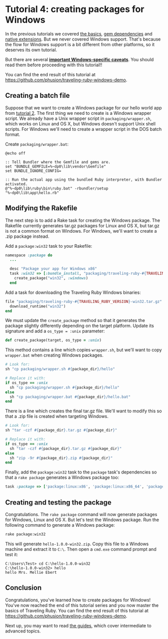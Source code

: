 # Tutorial 4: creating packages for Windows

In the previous tutorials we covered [the basics](TUTORIAL-1.md), [gem dependencies](TUTORIAL-2.md) and [native extensions](TUTORIAL-3.md). But we never covered Windows support. That's because the flow for Windows support is a bit different from other platforms, so it deserves its own tutorial.

But there are several [**important Windows-specific caveats**](README.md#caveats). You should read them before proceeding with this tutorial!!

You can find the end result of this tutorial at https://github.com/phusion/traveling-ruby-windows-demo.

## Creating a batch file

Suppose that we want to create a Windows package for our hello world app from [tutorial 2](TUTORIAL-2.md). The first thing we need to create is a Windows wrapper script. We already have a Unix wrapper script in `packaging/wrapper.sh`, which works on Linux and OS X, but Windows doesn't support Unix shell scripts. For Windows we'll need to create a wrapper script in the DOS batch format.

Create `packaging/wrapper.bat`:

```Batch
@echo off

:: Tell Bundler where the Gemfile and gems are.
set "BUNDLE_GEMFILE=%~dp0\lib\vendor\Gemfile"
set BUNDLE_IGNORE_CONFIG=

:: Run the actual app using the bundled Ruby interpreter, with Bundler activated.
@"%~dp0\lib\ruby\bin\ruby.bat" -rbundler/setup "%~dp0\lib\app\hello.rb"
```

## Modifying the Rakefile

The next step is to add a Rake task for creating the Windows package. The Rakefile currently generates tar.gz packages for Linux and OS X, but tar.gz is not a common format on Windows. For Windows, we'll want to create a .zip package instead.

Add a `package:win32` task to your Rakefile:

```Ruby
namespace :package do
  ...

  desc "Package your app for Windows x86"
  task :win32 => [:bundle_install, "packaging/traveling-ruby-#{TRAVELING_RUBY_VERSION}-win32.tar.gz"] do
    create_package("win32", :windows)
  end
```

Add a task for downloading the Traveling Ruby Windows binaries:

```Ruby
file "packaging/traveling-ruby-#{TRAVELING_RUBY_VERSION}-win32.tar.gz" do
  download_runtime("win32")
end
```

We must update the `create_package` method so that it generates the package slightly differently depending on the target platform. Update its signature and add a `os_type = :unix` parameter:

```Ruby
def create_package(target, os_type = :unix)
```

This method contains a line which copies `wrapper.sh`, but we'll want to copy `wrapper.bat` when creating Windows packages. 

```Ruby
# Look for:
sh "cp packaging/wrapper.sh #{package_dir}/hello"

# Replace it with:
if os_type == :unix
  sh "cp packaging/wrapper.sh #{package_dir}/hello"
else
  sh "cp packaging/wrapper.bat #{package_dir}/hello.bat"
end
```

There is a line which creates the final tar.gz file. We'll want to modify this so that a .zip file is created when targeting Windows.

```Ruby
# Look for:
sh "tar -czf #{package_dir}.tar.gz #{package_dir}"

# Replace it with:
if os_type == :unix
  sh "tar -czf #{package_dir}.tar.gz #{package_dir}"
else
  sh "zip -9r #{package_dir}.zip #{package_dir}"
end
```

Finally, add the `package:win32` task to the `package` task's dependencies so that a `rake package` generates a Windows package too:

```Ruby
task :package => ['package:linux:x86', 'package:linux:x86_64', 'package:osx', 'package:win32']
```

## Creating and testing the package

Congratulations. The `rake package` command will now generate packages for Windows, Linux and OS X. But let's test the Windows package. Run the following command to generate a Windows package:

```Bash
rake package:win32
```

This will generate `hello-1.0.0-win32.zip`. Copy this file to a Windows machine and extract it to `C:\`. Then open a `cmd.exe` command prompt and test it:

```
C:\Users\Test> cd C:\hello-1.0.0-win32
C:\hello-1.0.0-win32> hello
hello Mrs. Mellie Ebert
```

## Conclusion

Congratulations, you've learned how to create packages for Windows! You've now reached the end of this tutorial series and you now master the basics of Traveling Ruby. You can find the end result of this tutorial at https://github.com/phusion/traveling-ruby-windows-demo.

Next up, you may want to read [the guides](README.md#getting-started), which cover intermediate to advanced topics.
